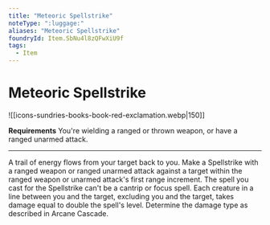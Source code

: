 ```yaml
---
title: "Meteoric Spellstrike"
noteType: ":luggage:"
aliases: "Meteoric Spellstrike"
foundryId: Item.SbNu4l8zQFwXiU9f
tags:
  - Item
---
```


# Meteoric Spellstrike
![[icons-sundries-books-book-red-exclamation.webp|150]]

**Requirements** You're wielding a ranged or thrown weapon, or have a ranged unarmed attack.

* * *

A trail of energy flows from your target back to you. Make a Spellstrike with a ranged weapon or ranged unarmed attack against a target within the ranged weapon or unarmed attack's first range increment. The spell you cast for the Spellstrike can't be a cantrip or focus spell. Each creature in a line between you and the target, excluding you and the target, takes damage equal to double the spell's level. Determine the damage type as described in Arcane Cascade.
